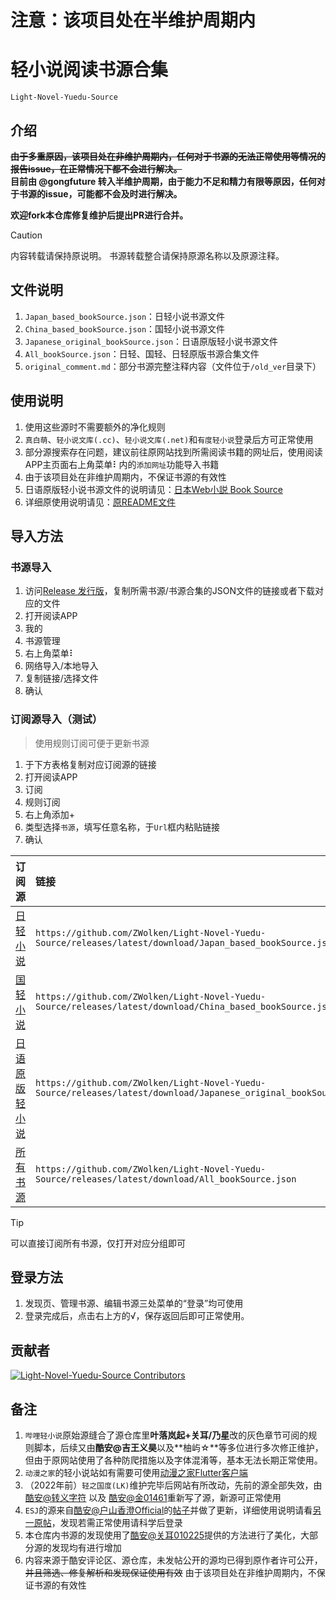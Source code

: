 # **注意：该项目处在半维护周期内**

# 轻小说阅读书源合集
`Light-Novel-Yuedu-Source`

## 介绍

~~**由于多重原因，该项目处在非维护周期内，任何对于书源的无法正常使用等情况的报告issue，在正常情况下都不会进行解决。**~~<br>
**目前由 @gongfuture 转入半维护周期，由于能力不足和精力有限等原因，任何对于书源的issue，可能都不会及时进行解决。**

**欢迎fork本仓库修复维护后提出PR进行合并。**

> [!CAUTION]
> 内容转载请保持原说明。
> 书源转载整合请保持原源名称以及原源注释。

## 文件说明

1. `Japan_based_bookSource.json`：日轻小说书源文件
2. `China_based_bookSource.json`：国轻小说书源文件
3. `Japanese_original_bookSource.json`：日语原版轻小说书源文件
4. `All_bookSource.json`：日轻、国轻、日轻原版书源合集文件
5. `original_comment.md`：部分书源完整注释内容（文件位于`/old_ver`目录下）

## 使用说明

1. 使用这些源时不需要额外的净化规则
2. `真白萌`、`轻小说文库(.cc)`、`轻小说文库(.net)`和`有度轻小说`登录后方可正常使用
3. 部分源搜索存在问题，建议前往原网站找到所需阅读书籍的网址后，使用阅读APP主页面右上角菜单⠇内的`添加网址`功能导入书籍
4. 由于该项目处在非维护周期内，不保证书源的有效性
4. 日语原版轻小说书源文件的说明请见：[日本Web小説 Book Source](https://github.com/ZWolken/Light-Novel-Yuedu-Source/releases/tag/JA)
5. 详细原使用说明请见：[原README文件](/old_ver/README.md)

## 导入方法

### 书源导入

1. 访问[Release 发行版](https://github.com/ZWolken/Light-Novel-Yuedu-Source/releases)，复制所需书源/书源合集的JSON文件的链接或者下载对应的文件
2. 打开阅读APP
3. 我的
4. 书源管理
5. 右上角菜单⠇
6. 网络导入/本地导入
7. 复制链接/选择文件
8. 确认

### 订阅源导入（测试）

> 使用规则订阅可便于更新书源

1. 于下方表格复制对应订阅源的链接
2. 打开阅读APP
3. 订阅
4. 规则订阅
5. 右上角添加+
6. 类型选择`书源`，填写任意名称，于`Url`框内粘贴链接
7. 确认

| 订阅源 | 链接 |
| ---: | :--- |
| [日轻小说](https://github.com/ZWolken/Light-Novel-Yuedu-Source/releases/latest/download/Japan_based_bookSource.json) | `https://github.com/ZWolken/Light-Novel-Yuedu-Source/releases/latest/download/Japan_based_bookSource.json` |
| [国轻小说](https://github.com/ZWolken/Light-Novel-Yuedu-Source/releases/latest/download/China_based_bookSource.json) | `https://github.com/ZWolken/Light-Novel-Yuedu-Source/releases/latest/download/China_based_bookSource.json` |
| [日语原版轻小说](https://github.com/ZWolken/Light-Novel-Yuedu-Source/releases/latest/download/Japanese_original_bookSource.json) | `https://github.com/ZWolken/Light-Novel-Yuedu-Source/releases/latest/download/Japanese_original_bookSource.json` |
| [所有书源](https://github.com/ZWolken/Light-Novel-Yuedu-Source/releases/latest/download/All_bookSource.json) | `https://github.com/ZWolken/Light-Novel-Yuedu-Source/releases/latest/download/All_bookSource.json` |

> [!TIP]
> 可以直接订阅所有书源，仅打开对应分组即可

## 登录方法

1. 发现页、管理书源、编辑书源三处菜单的“登录”均可使用
2. 登录完成后，点击右上方的√，保存返回后即可正常使用。

## 贡献者

<a href="https://github.com/ZWolken/Light-Novel-Yuedu-Source/graphs/contributors">
  <img src="https://contrib.rocks/image?repo=ZWolken/Light-Novel-Yuedu-Source"  alt="Light-Novel-Yuedu-Source Contributors"/>
</a>

## 备注

1. `哔哩轻小说`原始源缝合了源仓库里**叶落岚起+关耳/乃星**改的灰色章节可阅的规则脚本，后续又由**酷安@吉王义昊**以及**柚屿☆**等多位进行多次修正维护，但由于原网站使用了各种防爬措施以及字体混淆等，基本无法长期正常使用。
2. `动漫之家`的轻小说站如有需要可使用[动漫之家Flutter客户端](https://github.com/xiaoyaocz/dmzj_flutter)
3. （2022年前）`轻之国度(LK)`维护完毕后网站有所改动，先前的源全部失效，由[酷安@转义字符](http://www.coolapk.com/u/2060038) 以及 [酷安@金01461](http://www.coolapk.com/u/1208939)重新写了源，新源可正常使用
4. `ESJ`的源来自[酷安@户山香澄Official](http://www.coolapk.com/u/614507)的[帖子](https://www.coolapk.com/feed/33474742)并做了更新，详细使用说明请看[另一原帖](https://www.coolapk.com/feed/32715700)，发现若需正常使用请科学后登录
5. 本仓库内书源的发现使用了[酷安@关耳010225](http://www.coolapk.com/u/2379204)提供的方法进行了美化，大部分源的发现均有进行增加
6. 内容来源于酷安评论区、源仓库，未发帖公开的源均已得到原作者许可公开，~~并且筛选、修复解析和发现保证使用有效~~ 由于该项目处在非维护周期内，不保证书源的有效性

